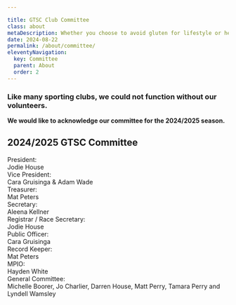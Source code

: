 ```yaml
---

title: GTSC Club Committee
class: about
metaDescription: Whether you choose to avoid gluten for lifestyle or health reasons, going gluten-free doesn’t mean missing out. Chang’s has a great range of gluten free and wheat free (tamari) products options just for you!
date: 2024-08-22
permalink: /about/committee/
eleventyNavigation:
  key: Committee
  parent: About
  order: 2
---
```

### Like many sporting clubs, we could not function without our volunteers.

**We would like to acknowledge our committee for the 2024/2025 season.**

<h2 class="heading-text">2024/2025 GTSC Committee</h2>
<div class="committeewrapper">

 <div class="grid-committee">
  <div class="committee-title">President:</div>
  <div class="committee-member">Jodie House</div>

  <div class="committee-title">Vice President:</div>
   <div class="committee-member">Cara Gruisinga & Adam Wade</div>

  <div class="committee-title">Treasurer:</div>
  <div class="committee-member">Mat Peters</div>

  <div class="committee-title">Secretary:</div>
  <div class="committee-member">Aleena Kellner</div>

  <div class="committee-title">Registrar / Race Secretary:</div>
  <div class="committee-member">Jodie House</div>

  <div class="committee-title">Public Officer:</div>
  <div class="committee-member">Cara Gruisinga</div>

  <div class="committee-title">Record Keeper:</div>
  <div class="committee-member">Mat Peters</div>

  <div class="committee-title">MPIO:</div>
  <div class="committee-member">Hayden White</div>

  <div class="committee-title">General Committee:</div>
  <div class="committee-member">Michelle Boorer, Jo Charlier, Darren House, Matt Perry, Tamara Perry and Lyndell Wamsley</div>

  </div>
</div>